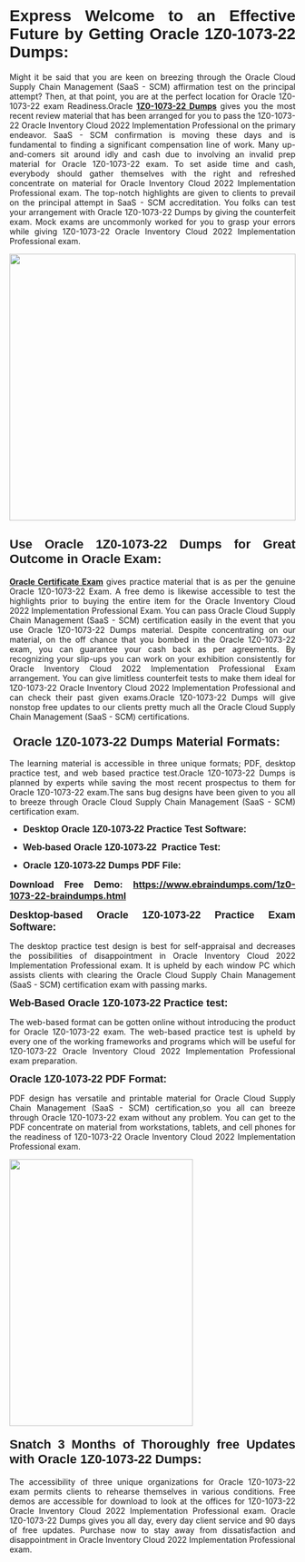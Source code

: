 <h1 dir="ltr" style="text-align: justify;"><span style="font-family:Verdana,Geneva,sans-serif;"><b>Express Welcome to an Effective Future by Getting Oracle 1Z0-1073-22 Dumps:</b></span></h1>

<p dir="ltr" style="text-align: justify;">Might it be said that you are keen on breezing through the Oracle Cloud Supply Chain Management (SaaS - SCM) affirmation test on the principal attempt? Then, at that point, you are at the perfect location for Oracle 1Z0-1073-22 exam Readiness.Oracle <a href="https://www.ebraindumps.com/1z0-1073-22-braindumps.html" target="_self"><strong>1Z0-1073-22 Dumps</strong></a> gives you the most recent review material that has been arranged for you to pass the 1Z0-1073-22 Oracle Inventory Cloud 2022 Implementation Professional on the primary endeavor. SaaS - SCM confirmation is moving these days and is fundamental to finding a significant compensation line of work. Many up-and-comers sit around idly and cash due to involving an invalid prep material for Oracle 1Z0-1073-22 exam. To set aside time and cash, everybody should gather themselves with the right and refreshed concentrate on material for Oracle Inventory Cloud 2022 Implementation Professional exam. The top-notch highlights are given to clients to prevail on the principal attempt in SaaS - SCM accreditation. You folks can test your arrangement with Oracle 1Z0-1073-22 Dumps by giving the counterfeit exam. Mock exams are uncommonly worked for you to grasp your errors while giving 1Z0-1073-22 Oracle Inventory Cloud 2022 Implementation Professional exam.</p>

<p dir="ltr" style="text-align: justify;"><a href="https://www.ebraindumps.com/1z0-1073-22-braindumps.html" target="_self"><img alt="" src="https://lh3.googleusercontent.com/pw/AMWts8Aj3tb-wF0OMpw147T1Bg9eAAj9fKo6ifFWMDCc6oU3qtU3KEqtRsEM2KRmm3UaDWRNIl4uKsuW21qaZWMz89XK1ad3jQX9oZiQAoJqInwJqRGpkLNoXMJEdtJjmgXii-lFlTr95P8IcS6Zx1e4FG44=w1098-h617-no?authuser=4" style="width: 100%; height: 470px;" /></a></p>

<h2 dir="ltr" style="text-align: justify;"><span style="font-size:22px;"><span style="font-family:Verdana,Geneva,sans-serif;"><strong>Use Oracle 1Z0-1073-22 Dumps for Great Outcome in Oracle Exam:</strong></span></span></h2>

<p dir="ltr" style="text-align: justify;"><a href="https://www.ebraindumps.com/oracle-cloud-dumps.html" target="_self"><strong>Oracle Certificate Exam</strong></a> gives practice material that is as per the genuine Oracle 1Z0-1073-22 Exam. A free demo is likewise accessible to test the highlights prior to buying the entire item for the Oracle Inventory Cloud 2022 Implementation Professional Exam. You can pass Oracle Cloud Supply Chain Management (SaaS - SCM) certification easily in the event that you use Oracle 1Z0-1073-22 Dumps material. Despite concentrating on our material, on the off chance that you bombed in the Oracle 1Z0-1073-22 exam, you can guarantee your cash back as per agreements. By recognizing your slip-ups you can work on your exhibition consistently for Oracle Inventory Cloud 2022 Implementation Professional Exam arrangement. You can give limitless counterfeit tests to make them ideal for 1Z0-1073-22 Oracle Inventory Cloud 2022 Implementation Professional and can check their past given exams.Oracle 1Z0-1073-22 Dumps will give nonstop free updates to our clients pretty much all the Oracle Cloud Supply Chain Management (SaaS - SCM) certifications.</p>

<h3 dir="ltr" style="text-align: justify;"><span style="font-size:22px;"><span style="font-family:Verdana,Geneva,sans-serif;"><strong> Oracle 1Z0-1073-22 Dumps Material Formats:</strong></span></span></h3>

<p dir="ltr" style="text-align: justify;">The learning material is accessible in three unique formats; PDF, desktop practice test, and web based practice test.Oracle 1Z0-1073-22 Dumps is planned by experts while saving the most recent prospectus to them for Oracle 1Z0-1073-22 exam.The sans bug designs have been given to you all to breeze through Oracle Cloud Supply Chain Management (SaaS - SCM) certification exam.</p>

<ul dir="ltr">
	<li style="text-align: justify;"><span style="font-size:16px;"><span style="font-family:Verdana,Geneva,sans-serif;"><b>Desktop Oracle 1Z0-1073-22 Practice Test Software: </b></span></span></li>
	<li style="text-align: justify;">
	<p><span style="font-size:16px;"><span style="font-family:Verdana,Geneva,sans-serif;"><b id="docs-internal-guid-44b45a43-7fff-2325-b530-fbb6de77fdb4">Web-based Oracle 1Z0-1073-22  Practice Test:</b></span></span></p>
	</li>
	<li role="presentation" style="text-align: justify;"><span style="font-size:16px;"><span style="font-family:Verdana,Geneva,sans-serif;"><b id="docs-internal-guid-44b45a43-7fff-2325-b530-fbb6de77fdb4">Oracle 1Z0-1073-22 Dumps PDF File:</b> </span></span></li>
</ul>

<p dir="ltr" style="text-align: justify;"><span style="font-size:16px;"><strong>Download Free Demo: <a href="https://www.ebraindumps.com/1z0-1073-22-braindumps.html" target="_self">https://www.ebraindumps.com/1z0-1073-22-braindumps.html</a></strong></span></p>

<p dir="ltr" style="text-align: justify;"><span style="font-size:18px;"><span style="font-family:Verdana,Geneva,sans-serif;"><b id="docs-internal-guid-44b45a43-7fff-2325-b530-fbb6de77fdb4">Desktop-based </b><b>Oracle 1Z0-1073-22 Practice Exam Software:</b></span></span></p>

<p dir="ltr" style="text-align: justify;">The desktop practice test design is best for self-appraisal and decreases the possibilities of disappointment in Oracle Inventory Cloud 2022 Implementation Professional exam. It is upheld by each window PC which assists clients with clearing the Oracle Cloud Supply Chain Management (SaaS - SCM) certification exam with passing marks.</p>

<p dir="ltr" style="text-align: justify;"><span style="font-size:18px;"><span style="font-family:Verdana,Geneva,sans-serif;"><b>Web-Based Oracle 1Z0-1073-22 Practice test:</b></span></span></p>

<p dir="ltr" style="text-align: justify;">The web-based format can be gotten online without introducing the product for Oracle 1Z0-1073-22 exam. The web-based practice test is upheld by every one of the working frameworks and programs which will be useful for 1Z0-1073-22 Oracle Inventory Cloud 2022 Implementation Professional exam preparation.</p>

<p dir="ltr" style="text-align: justify;"><span style="font-size:18px;"><span style="font-family:Verdana,Geneva,sans-serif;"><b>Oracle 1Z0-1073-22 PDF Format:</b></span></span></p>

<p dir="ltr" style="text-align: justify;">PDF design has versatile and printable material for Oracle Cloud Supply Chain Management (SaaS - SCM) certification,so you all can breeze through Oracle 1Z0-1073-22 exam without any problem. You can get to the PDF concentrate on material from workstations, tablets, and cell phones for the readiness of 1Z0-1073-22 Oracle Inventory Cloud 2022 Implementation Professional exam.</p>

<p dir="ltr" style="text-align: justify;"><a href="https://www.ebraindumps.com/1z0-1073-22-braindumps.html" target="_self"><img alt="" src="https://lh3.googleusercontent.com/pw/AMWts8Cm0-aiB9xC_FPL6GMf_gRc8bGJDkUG0gzD_GNwF--xl3UqafByTFN8nh78SU7aGuHZFgFzPFfPw8DPYtpQLPn5Yzy7__RrfyR3tcnJW6pSf-MMu652cZxPK9fQfq2DRLK-vEhbQGsNVpaasFd-xlwx=w1179-h617-no?authuser=4" style="width: 80%; height: 470px;" /></a></p>

<h4 dir="ltr" style="text-align: justify;"><b><span style="font-size:22px;"><span style="font-family:Verdana,Geneva,sans-serif;">Snatch 3 Months of Thoroughly free Updates with Oracle 1Z0-1073-22 Dumps:</span></span></b></h4>

<p dir="ltr" style="text-align: justify;">The accessibility of three unique organizations for Oracle 1Z0-1073-22 exam permits clients to rehearse themselves in various conditions. Free demos are accessible for download to look at the offices for 1Z0-1073-22 Oracle Inventory Cloud 2022 Implementation Professional exam. Oracle 1Z0-1073-22 Dumps gives you all day, every day client service and 90 days of free updates. Purchase now to stay away from dissatisfaction and disappointment in Oracle Inventory Cloud 2022 Implementation Professional exam.</p>

<p style="text-align: justify;"> </p>
